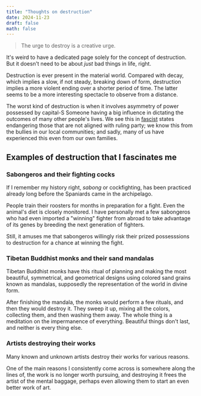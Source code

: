 ```yaml
---
title: "Thoughts on destruction"
date: 2024-11-23
draft: false
math: false
---
```


> The urge to destroy is a creative urge.

It's weird to have a dedicated page solely for the concept of
destruction. But it doesn't need to be about *just* bad things in life,
right.

Destruction is ever present in the material world. Compared
with decay, which implies a slow, if not steady, breaking down of form,
destruction implies a more violent ending over a shorter period of time.
The latter seems to be a more interesting spectacle to
observe from a distance.

The worst kind of destruction is when it involves asymmetry of power
possessed by capital-S Someone having a big influence in dictating the
outcomes of many other people's lives. We see this in
[fascist](/fascism) states endangering those that are not aligned with
ruling party; we know this from the bullies in our local communities;
and sadly, many of us have experienced this even from our own families.

## Examples of destruction that I fascinates me

### Sabongeros and their fighting cocks

If I remember my history right, *sabong* or cockfighting, has been
practiced already long before
the Spaniards came in the archipelago.

People train their roosters for months in preparation for a fight. Even
the animal's diet is closely monitored. I
have personally met a few sabongeros who had even imported a "winning"
fighter from abroad to take advantage of its genes by breeding the next
generation of fighters.

Still, it amuses me that sabongeros willingly risk their prized
possesssions to destruction for a chance at winning the fight.

### Tibetan Buddhist monks and their sand mandalas

Tibetan Buddhist monks have this ritual of planning and
making the most beautiful, symmetrical, and geometrical designs using
colored sand grains known as mandalas, supposedly the representation of
the world in divine form.

After finishing the mandala, the monks would perform a few rituals, and
then they would destroy it. They sweep it up, mixing all the colors,
collecting them, and then washing them away. The whole thing is a
meditation on the impermanence of everything. Beautiful things don't
last, and neither is every thing else.

### Artists destroying their works

Many known and unknown artists destroy their works for various reasons.

One of the main reasons I consistently come across is somewhere along
the lines of, the work is no longer worth pursuing, and destroying it
frees the artist of the mental baggage, perhaps even allowing them to
start an even better work of art.
